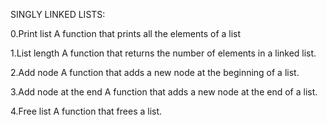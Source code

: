 SINGLY LINKED LISTS:

0.Print list
	A function that prints all the elements of a list

1.List length
	A function that returns the number of elements in a linked list.

2.Add node
	A function that adds a new node at the beginning of a list.

3.Add node at the end
	A function that adds a new node at the end of a list.

4.Free list
	A function that frees a list.
